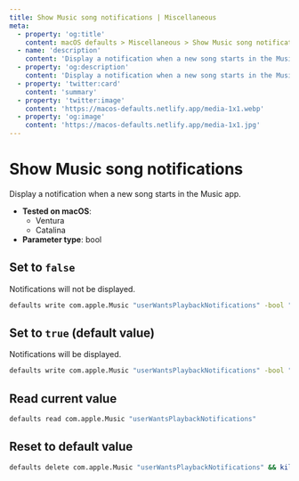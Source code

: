 ```yaml
---
title: Show Music song notifications | Miscellaneous
meta:
  - property: 'og:title'
    content: macOS defaults > Miscellaneous > Show Music song notifications
  - name: 'description'
    content: 'Display a notification when a new song starts in the Music app.'
  - property: 'og:description'
    content: 'Display a notification when a new song starts in the Music app.'
  - property: 'twitter:card'
    content: 'summary'
  - property: 'twitter:image'
    content: 'https://macos-defaults.netlify.app/media-1x1.webp'
  - property: 'og:image'
    content: 'https://macos-defaults.netlify.app/media-1x1.jpg'
---
```


# Show Music song notifications

Display a notification when a new song starts in the Music app.

<!-- break lists -->

- **Tested on macOS**:
  - Ventura
  - Catalina
- **Parameter type**: bool

## Set to `false`

Notifications will not be displayed.

```bash
defaults write com.apple.Music "userWantsPlaybackNotifications" -bool "false" && killall Music
```

## Set to `true` (default value)

Notifications will be displayed.

```bash
defaults write com.apple.Music "userWantsPlaybackNotifications" -bool "true" && killall Music
```

## Read current value

```bash
defaults read com.apple.Music "userWantsPlaybackNotifications"
```

## Reset to default value

```bash
defaults delete com.apple.Music "userWantsPlaybackNotifications" && killall Music
```
